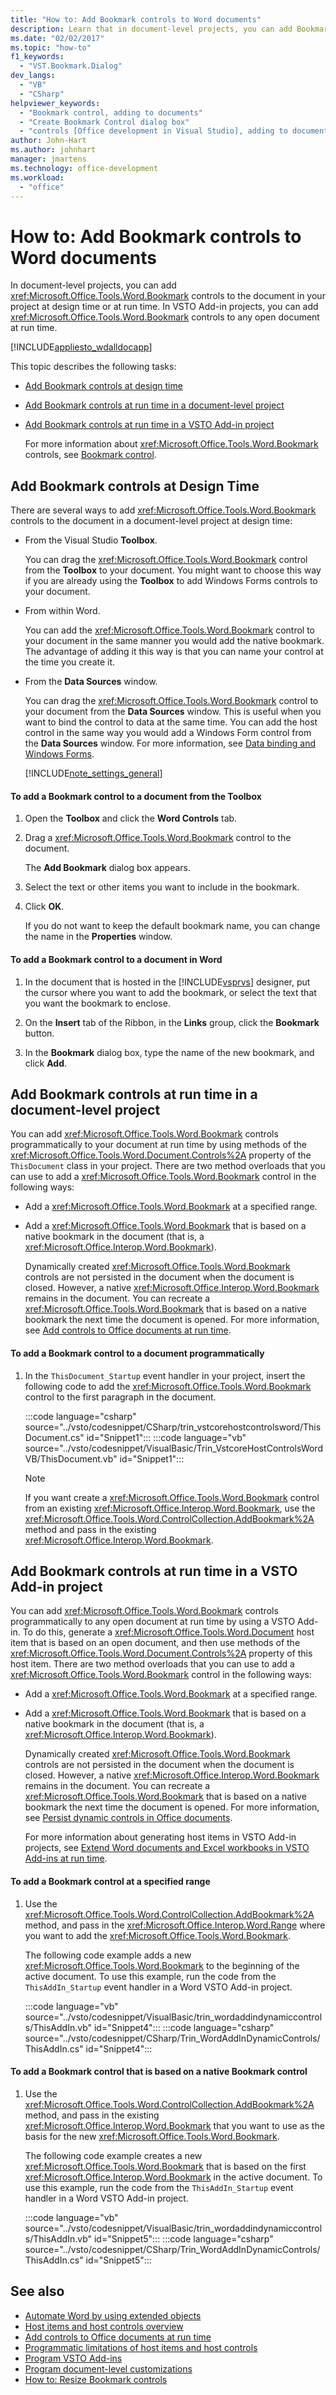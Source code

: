 ```yaml
---
title: "How to: Add Bookmark controls to Word documents"
description: Learn that in document-level projects, you can add Bookmark controls to the document in your project at design time or at run time.
ms.date: "02/02/2017"
ms.topic: "how-to"
f1_keywords:
  - "VST.Bookmark.Dialog"
dev_langs:
  - "VB"
  - "CSharp"
helpviewer_keywords:
  - "Bookmark control, adding to documents"
  - "Create Bookmark Control dialog box"
  - "controls [Office development in Visual Studio], adding to documents"
author: John-Hart
ms.author: johnhart
manager: jmartens
ms.technology: office-development
ms.workload:
  - "office"
---
```

# How to: Add Bookmark controls to Word documents
  In document-level projects, you can add <xref:Microsoft.Office.Tools.Word.Bookmark> controls to the document in your project at design time or at run time. In VSTO Add-in projects, you can add <xref:Microsoft.Office.Tools.Word.Bookmark> controls to any open document at run time.

 [!INCLUDE[appliesto_wdalldocapp](../vsto/includes/appliesto-wdalldocapp-md.md)]

 This topic describes the following tasks:

- [Add Bookmark controls at design time](#designtime)

- [Add Bookmark controls at run time in a document-level project](#runtimedoclevel)

- [Add Bookmark controls at run time in a VSTO Add-in project](#runtimeaddin)

  For more information about <xref:Microsoft.Office.Tools.Word.Bookmark> controls, see [Bookmark control](../vsto/bookmark-control.md).

## <a name="designtime"></a> Add Bookmark controls at Design Time
 There are several ways to add <xref:Microsoft.Office.Tools.Word.Bookmark> controls to the document in a document-level project at design time:

- From the Visual Studio **Toolbox**.

   You can drag the <xref:Microsoft.Office.Tools.Word.Bookmark> control from the **Toolbox** to your document. You might want to choose this way if you are already using the **Toolbox** to add Windows Forms controls to your document.

- From within Word.

   You can add the <xref:Microsoft.Office.Tools.Word.Bookmark> control to your document in the same manner you would add the native bookmark. The advantage of adding it this way is that you can name your control at the time you create it.

- From the **Data Sources** window.

   You can drag the <xref:Microsoft.Office.Tools.Word.Bookmark> control to your document from the **Data Sources** window. This is useful when you want to bind the control to data at the same time. You can add the host control in the same way you would add a Windows Form control from the **Data Sources** window. For more information, see [Data binding and Windows Forms](/dotnet/framework/winforms/data-binding-and-windows-forms).

  [!INCLUDE[note_settings_general](../sharepoint/includes/note-settings-general-md.md)]

#### To add a Bookmark control to a document from the Toolbox

1. Open the **Toolbox** and click the **Word Controls** tab.

2. Drag a <xref:Microsoft.Office.Tools.Word.Bookmark> control to the document.

     The **Add Bookmark** dialog box appears.

3. Select the text or other items you want to include in the bookmark.

4. Click **OK**.

     If you do not want to keep the default bookmark name, you can change the name in the **Properties** window.

#### To add a Bookmark control to a document in Word

1. In the document that is hosted in the [!INCLUDE[vsprvs](../sharepoint/includes/vsprvs-md.md)] designer, put the cursor where you want to add the bookmark, or select the text that you want the bookmark to enclose.

2. On the **Insert** tab of the Ribbon, in the **Links** group, click the **Bookmark** button.

3. In the **Bookmark** dialog box, type the name of the new bookmark, and click **Add**.

## <a name="runtimedoclevel"></a> Add Bookmark controls at run time in a document-level project
 You can add <xref:Microsoft.Office.Tools.Word.Bookmark> controls programmatically to your document at run time by using methods of the <xref:Microsoft.Office.Tools.Word.Document.Controls%2A> property of the `ThisDocument` class in your project. There are two method overloads that you can use to add a <xref:Microsoft.Office.Tools.Word.Bookmark> control in the following ways:

- Add a <xref:Microsoft.Office.Tools.Word.Bookmark> at a specified range.

- Add a <xref:Microsoft.Office.Tools.Word.Bookmark> that is based on a native bookmark in the document (that is, a <xref:Microsoft.Office.Interop.Word.Bookmark>).

  Dynamically created <xref:Microsoft.Office.Tools.Word.Bookmark> controls are not persisted in the document when the document is closed. However, a native <xref:Microsoft.Office.Interop.Word.Bookmark> remains in the document. You can recreate a <xref:Microsoft.Office.Tools.Word.Bookmark> that is based on a native bookmark the next time the document is opened. For more information, see [Add controls to Office documents at run time](../vsto/adding-controls-to-office-documents-at-run-time.md).

#### To add a Bookmark control to a document programmatically

1. In the `ThisDocument_Startup` event handler in your project, insert the following code to add the <xref:Microsoft.Office.Tools.Word.Bookmark> control to the first paragraph in the document.

     :::code language="csharp" source="../vsto/codesnippet/CSharp/trin_vstcorehostcontrolsword/ThisDocument.cs" id="Snippet1":::
     :::code language="vb" source="../vsto/codesnippet/VisualBasic/Trin_VstcoreHostControlsWordVB/ThisDocument.vb" id="Snippet1":::

    > [!NOTE]
    > If you want create a <xref:Microsoft.Office.Tools.Word.Bookmark> control from an existing <xref:Microsoft.Office.Interop.Word.Bookmark>, use the <xref:Microsoft.Office.Tools.Word.ControlCollection.AddBookmark%2A> method and pass in the existing <xref:Microsoft.Office.Interop.Word.Bookmark>.

## <a name="runtimeaddin"></a> Add Bookmark controls at run time in a VSTO Add-in project
 You can add <xref:Microsoft.Office.Tools.Word.Bookmark> controls programmatically to any open document at run time by using a VSTO Add-in. To do this, generate a <xref:Microsoft.Office.Tools.Word.Document> host item that is based on an open document, and then use methods of the <xref:Microsoft.Office.Tools.Word.Document.Controls%2A> property of this host item. There are two method overloads that you can use to add a <xref:Microsoft.Office.Tools.Word.Bookmark> control in the following ways:

- Add a <xref:Microsoft.Office.Tools.Word.Bookmark> at a specified range.

- Add a <xref:Microsoft.Office.Tools.Word.Bookmark> that is based on a native bookmark in the document (that is, a <xref:Microsoft.Office.Interop.Word.Bookmark>).

  Dynamically created <xref:Microsoft.Office.Tools.Word.Bookmark> controls are not persisted in the document when the document is closed. However, a native <xref:Microsoft.Office.Interop.Word.Bookmark> remains in the document. You can recreate a <xref:Microsoft.Office.Tools.Word.Bookmark> that is based on a native bookmark the next time the document is opened. For more information, see [Persist dynamic controls in Office documents](../vsto/persisting-dynamic-controls-in-office-documents.md).

  For more information about generating host items in VSTO Add-in projects, see [Extend Word documents and Excel workbooks in VSTO Add-ins at run time](../vsto/extending-word-documents-and-excel-workbooks-in-vsto-add-ins-at-run-time.md).

#### To add a Bookmark control at a specified range

1. Use the <xref:Microsoft.Office.Tools.Word.ControlCollection.AddBookmark%2A> method, and pass in the <xref:Microsoft.Office.Interop.Word.Range> where you want to add the <xref:Microsoft.Office.Tools.Word.Bookmark>.

     The following code example adds a new <xref:Microsoft.Office.Tools.Word.Bookmark> to the beginning of the active document. To use this example, run the code from the `ThisAddIn_Startup` event handler in a Word VSTO Add-in project.

     :::code language="vb" source="../vsto/codesnippet/VisualBasic/trin_wordaddindynamiccontrols/ThisAddIn.vb" id="Snippet4":::
     :::code language="csharp" source="../vsto/codesnippet/CSharp/Trin_WordAddInDynamicControls/ThisAddIn.cs" id="Snippet4":::

#### To add a Bookmark control that is based on a native Bookmark control

1. Use the <xref:Microsoft.Office.Tools.Word.ControlCollection.AddBookmark%2A> method, and pass in the existing <xref:Microsoft.Office.Interop.Word.Bookmark> that you want to use as the basis for the new <xref:Microsoft.Office.Tools.Word.Bookmark>.

     The following code example creates a new <xref:Microsoft.Office.Tools.Word.Bookmark> that is based on the first <xref:Microsoft.Office.Interop.Word.Bookmark> in the active document. To use this example, run the code from the `ThisAddIn_Startup` event handler in a Word VSTO Add-in project.

     :::code language="vb" source="../vsto/codesnippet/VisualBasic/trin_wordaddindynamiccontrols/ThisAddIn.vb" id="Snippet5":::
     :::code language="csharp" source="../vsto/codesnippet/CSharp/Trin_WordAddInDynamicControls/ThisAddIn.cs" id="Snippet5":::

## See also
- [Automate Word by using extended objects](../vsto/automating-word-by-using-extended-objects.md)
- [Host items and host controls overview](../vsto/host-items-and-host-controls-overview.md)
- [Add controls to Office documents at run time](../vsto/adding-controls-to-office-documents-at-run-time.md)
- [Programmatic limitations of host items and host controls](../vsto/programmatic-limitations-of-host-items-and-host-controls.md)
- [Program VSTO Add-ins](../vsto/programming-vsto-add-ins.md)
- [Program document-level customizations](../vsto/programming-document-level-customizations.md)
- [How to: Resize Bookmark controls](../vsto/how-to-resize-bookmark-controls.md)
